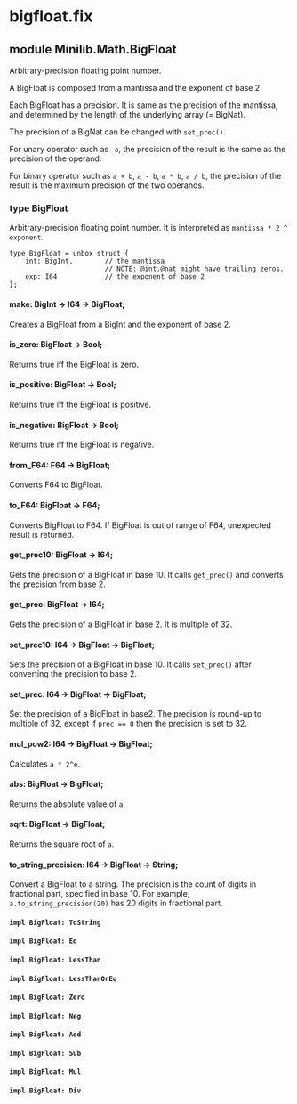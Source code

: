 # bigfloat.fix

## module Minilib.Math.BigFloat

Arbitrary-precision floating point number.

A BigFloat is composed from a mantissa and the exponent of base 2.

Each BigFloat has a precision. It is same as the precision of the mantissa,
and determined by the length of the underlying array (= BigNat).

The precision of a BigNat can be changed with `set_prec()`.

For unary operator such as `-a`, the precision of the result is the same as the precision of the operand.

For binary operator such as `a + b`, `a - b`, `a * b`, `a / b`, the precision of the result is the maximum precision of the two operands.


### type BigFloat

Arbitrary-precision floating point number.
It is interpreted as `mantissa * 2 ^ exponent`.

```
type BigFloat = unbox struct {
    int: BigInt,        // the mantissa
                        // NOTE: @int.@nat might have trailing zeros.
    exp: I64            // the exponent of base 2
};
```
#### make: BigInt -> I64 -> BigFloat;

Creates a BigFloat from a BigInt and the exponent of base 2.

#### is_zero: BigFloat -> Bool;

Returns true iff the BigFloat is zero.

#### is_positive: BigFloat -> Bool;

Returns true iff the BigFloat is positive.

#### is_negative: BigFloat -> Bool;

Returns true iff the BigFloat is negative.

#### from_F64: F64 -> BigFloat;

Converts F64 to BigFloat.

#### to_F64: BigFloat -> F64;

Converts BigFloat to F64. If BigFloat is out of range of F64, unexpected result is returned.

#### get_prec10: BigFloat -> I64;

Gets the precision of a BigFloat in base 10.
It calls `get_prec()` and converts the precision from base 2.

#### get_prec: BigFloat -> I64;

Gets the precision of a BigFloat in base 2. It is multiple of 32.

#### set_prec10: I64 -> BigFloat -> BigFloat;

Sets the precision of a BigFloat in base 10.
It calls `set_prec()` after converting the precision to base 2.

#### set_prec: I64 -> BigFloat -> BigFloat;

Set the precision of a BigFloat in base2.
The precision is round-up to multiple of 32, except if `prec == 0` then the precision is set to 32.

#### mul_pow2: I64 -> BigFloat -> BigFloat;

Calculates `a * 2^e`.

#### abs: BigFloat -> BigFloat;

Returns the absolute value of `a`.

#### sqrt: BigFloat -> BigFloat;

Returns the square root of `a`.

#### to_string_precision: I64 -> BigFloat -> String;

Convert a BigFloat to a string. The precision is the count of digits in fractional part,
specified in base 10.
For example, `a.to_string_precision(20)` has 20 digits in fractional part.

#### `impl BigFloat: ToString`

#### `impl BigFloat: Eq`

#### `impl BigFloat: LessThan`

#### `impl BigFloat: LessThanOrEq`

#### `impl BigFloat: Zero`

#### `impl BigFloat: Neg`

#### `impl BigFloat: Add`

#### `impl BigFloat: Sub`

#### `impl BigFloat: Mul`

#### `impl BigFloat: Div`

